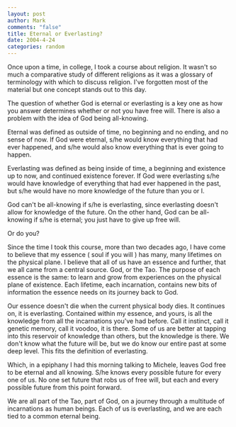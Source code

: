 ```yaml
--- 
layout: post
author: Mark
comments: "false"
title: Eternal or Everlasting?
date: 2004-4-24
categories: random
---
```

Once upon a time, in college, I took a course about religion. It wasn't so much a comparative study of different religions as it was a glossary of terminology with which to discuss religion. I've forgotten most of the material but one concept stands out to this day.

The question of whether God is eternal or everlasting is a key one as how you answer determines whether or not you have free will. There is also a problem with the idea of God being all-knowing.

Eternal was defined as outside of time, no beginning and no ending, and no sense of now. If God were eternal, s/he would know everything that had ever happened, and s/he would also know everything that is ever going to happen.

Everlasting was defined as being inside of time, a beginning and existence up to now, and continued existence forever. If God were everlasting s/he would have knowledge of everything that had ever happened in the past, but s/he would have no more knowledge of the future than you or I.

God can't be all-knowing if s/he is everlasting, since everlasting doesn't allow for knowledge of the future. On the other hand, God can be all-knowing if s/he is eternal; you just have to give up free will.

Or do you?

Since the time I took this course, more than two decades ago, I have come to believe that my essence ( soul if you will ) has many, many lifetimes on the physical plane. I believe that all of us have an essence and further, that we all came from a central source. God, or the Tao. The purpose of each essence is the same: to learn and grow from experiences on the physical plane of existence. Each lifetime, each incarnation, contains new bits of information the essence needs on its journey back to God.

Our essence doesn't die when the current physical body dies. It continues on, it is everlasting. Contained within my essence, and yours, is all the knowledge from all the incarnations you've had before. Call it instinct, call it genetic memory, call it voodoo, it is there. Some of us are better at tapping into this reservoir of knowledge than others, but the knowledge is there. We don't know what the future will be, but we do know our entire past at some deep level. This fits the definition of everlasting.

Which, in a epiphany I had this morning talking to Michele, leaves God free to be eternal and all knowing. S/he knows every possible future for every one of us. No one set future that robs us of free will, but each and every possible future from this point forward.

We are all part of the Tao, part of God, on a journey through a multitude of incarnations as human beings. Each of us is everlasting, and we are each tied to a common eternal being.
